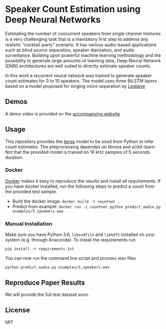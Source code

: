 # Speaker Count Estimation using Deep Neural Networks

Estimating the number of concurrent speakers from single channel mixtures is a very challenging task that is a mandatory ﬁrst step to address any realistic “cocktail-party” scenario. It has various audio-based applications such as blind source separation, speaker diarisation, and audio surveillance. Building upon powerful machine learning methodology and the possibility to generate large amounts of learning data, Deep Neural Network (DNN) architectures are well suited to directly estimate speaker counts.

In this work a recurrent neural network was trained to generate speaker count estimates for 0 to 10 speakers. The model uses three BiLSTM layers based on a model proposed for singing voice separation by [Leglaive](https://perso.telecom-paristech.fr/leglaive/documents/presentationICASSP15.pdf) 

## Demos

A demo video is provided on the [accompanying website](https://www.audiolabs-erlangen.de/resources/2017-CountNet)

## Usage

This repository provides the [keras](https://keras.io/) model to be used from Python to infer count estimates. The preprocessing dependes on librosa and scikit-learn. Not that the provided model is trained on 16 kHz samples of 5 seconds duration. 

### Docker

[Docker](https://www.docker.com/) makes it easy to reproduce the results and install all requirements. If you have docker installed, run the following steps to predict a count from the provided test sample.

* Build the docker image: `docker build -t countnet .`
* Predict from example: `docker run -i countnet python predict_audio.py examples/5_speakers.wav`

### Manual Installation 

Make sure you have Python 3.6, `libsndfile` and `libhdf5` installed on your system (e.g. through Anaconda). To install the requirements run

`pip install -r requirements.txt`

You can now run the command line script and process wav files

`python predict_audio.py examples/5_speakers.wav`

## Reproduce Paper Results

We will provide the full test dataset soon.

## License

MIT

